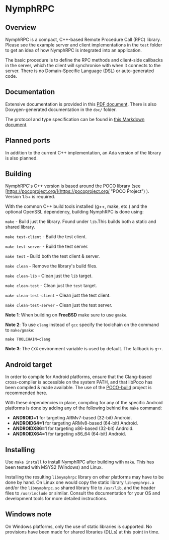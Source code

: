 # NymphRPC #


## Overview ##

NymphRPC is a compact, C++-based Remote Procedure Call (RPC) library. Please see the example server and client implementations in the `test` folder to get an idea of how NymphRPC is integrated into an application.

The basic procedure is to define the RPC methods and client-side callbacks in the server, which the client will synchronise with when it connects to the server. There is no Domain-Specific Language (DSL) or auto-generated code.

## Documentation ##

Extensive documentation is provided in this [PDF document](doc/nymphrpc_documentation.pdf). There is also Doxygen-generated documentation in the `doc/` folder.

The protocol and type specification can be found in [this Markdown document](doc/nymphrpc_protocol_specification.md).

## Planned ports ##

In addition to the current C++ implementation, an Ada version of the library is also planned.

## Building ##

NymphRPC's C++ version is based around the POCO library (see [https://pocoproject.org/](https://pocoproject.org/ "POCO Project") ). Version 1.5+ is required.

With the common C++ build tools installed (g++, make, etc.) and the optional OpenSSL dependency, building NymphRPC is done using:

`make` - Build just the library. Found under `lib`.This builds both a static and shared library.

`make test-client` - Build the test client.

`make test-server` - Build the test server.

`make test` - Build both the test client & server.

`make clean` - Remove the library's build files.

`make clean-lib` - Clean just the `lib` target.

`make clean-test` - Clean just the `test` target.

`make clean-test-client` - Clean just the test client.

`make clean-test-server` - Clean just the test server.

**Note 1**: When building on **FreeBSD** make sure to use `gmake`. 

**Note 2**: To use `clang` instead of `gcc` specify the toolchain on the command to `make/gmake`:

`make TOOLCHAIN=clang`

**Note 3**: The `CXX` environment variable is used by default. The fallback is `g++`.

## Android target ##

In order to compile for Android platforms, ensure that the Clang-based cross-compiler is accessible on the system PATH, and that libPoco has been compiled & made available. The use of the [POCO-build](https://github.com/MayaPosch/Poco-build) project is recommended here.

With these dependencies in place, compiling for any of the specific Android platforms is done by adding any of the following behind the `make` command:

- **ANDROID=1** for targeting ARMv7-based (32-bit) Android.
- **ANDROID64=1** for targeting ARMv8-based (64-bit) Android.
- **ANDROIDX86=1** for targeting x86-based (32-bit) Android.
- **ANDROIDX64=1** for targeting x86_64 (64-bit) Android.

## Installing ##

Use `make install` to install NymphRPC after building with `make`. This has been tested with MSYS2 (Windows) and Linux.

Installing the resulting `libnymphrpc` library on other platforms may have to be done by hand. On Linux one would copy the static library `libnymphrpc.a` and/or the `libnymphrpc.so` shared library file to `/usr/lib`, and the header files to `/usr/include` or similar. Consult the documentation for your OS and development tools for more detailed instructions.

## Windows note ##

On Windows platforms, only the use of static libraries is supported. No provisions have been made for shared libraries (DLLs) at this point in time.


